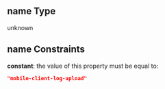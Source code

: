 ## name Type

unknown

## name Constraints

**constant**: the value of this property must be equal to:

```json
"mobile-client-log-upload"
```
